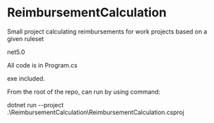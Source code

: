 # ReimbursementCalculation
Small project calculating reimbursements for work projects based on a given ruleset

net5.0

All code is in Program.cs

exe included.

From the root of the repo, can run by using command:

dotnet run --project .\ReimbursementCalculation\ReimbursementCalculation.csproj

